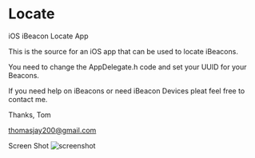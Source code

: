 # Locate
iOS iBeacon Locate App

This is the source for an iOS app that can be used to locate iBeacons.

You need to change the AppDelegate.h code and set your UUID for your Beacons.

If you need help on iBeacons or need iBeacon Devices pleat feel free to contact me.

Thanks, Tom

thomasjay200@gmail.com

Screen Shot
![screenshot](https://github.com/ThomasJay/Locate/blob/master/locateScreenShot.png)

